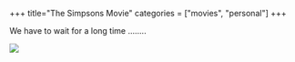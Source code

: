 +++
title="The Simpsons Movie"
categories = ["movies", "personal"]
+++

We have to wait for a long time ........

[![](/images/posts/thesimpsonsmovie.jpg)](http://www.thesimpsons.com/)
